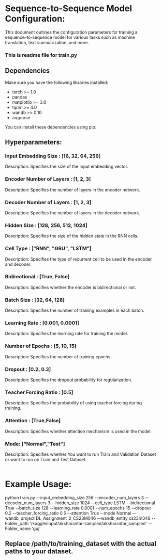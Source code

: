 # Sequence-to-Sequence Model Configuration:
This document outlines the configuration parameters for training a sequence-to-sequence model for various tasks such as machine translation, text summarization, and more.

### This is readme file for train.py

## Dependencies

Make sure you have the following libraries installed:

- torch >= 1.0
- pandas
- matplotlib >= 3.0
- tqdm >= 4.0
- wandb >= 0.10
- argparse

You can install these dependencies using pip:

## Hyperparameters:
### Input Embedding Size : [16, 32, 64, 256]
Description: Specifies the size of the input embedding vector.<br>

### Encoder Number of Layers : [1, 2, 3]
Description: Specifies the number of layers in the encoder network.<br>
### Decoder Number of Layers : [1, 2, 3]
Description: Specifies the number of layers in the decoder network.<br>
### Hidden Size : [128, 256, 512, 1024]
Description: Specifies the size of the hidden state in the RNN cells.<br>
### Cell Type : ["RNN", "GRU", "LSTM"]
Description: Specifies the type of recurrent cell to be used in the encoder and decoder.<br>
### Bidirectional : [True, False]
Description: Specifies whether the encoder is bidirectional or not.<br>
### Batch Size : [32, 64, 128]
Description: Specifies the number of training examples in each batch.<br>
### Learning Rate : [0.001, 0.0001]
Description: Specifies the learning rate for training the model.<br>
### Number of Epochs : [5, 10, 15]
Description: Specifies the number of training epochs.<br>
### Dropout : [0.2, 0.3]
Description: Specifies the dropout probability for regularization.<br>
### Teacher Forcing Ratio : [0.5]
Description: Specifies the probability of using teacher forcing during training.<br>
### Attention : [True,False]
Description: Specifies whether attention mechanism is used in the model.<br>
### Mode: ["Normal","Test"]
Description: Specifies whether You want to run Train and Validation Dataset or want to run on Train and Test Dataset.<br>
<br>









                        
# Example Usage:

python train.py --input_embedding_size 256 --encoder_num_layers 3 --decoder_num_layers 3 --hidden_size 1024 --cell_type LSTM --bidirectional True --batch_size 128 --learning_rate 0.0001 --num_epochs 15 --dropout 0.2 --teacher_forcing_ratio 0.5 --attention True --mode Normal --wandb_project DL_Assignment_2_CS23M046 --wandb_entity cs23m046 --Folder_path '/kaggle/input/aksharantar-sampled/aksharantar_sampled' --Folder_name 'guj'





## Replace /path/to/training_dataset  with the actual paths to your dataset.


